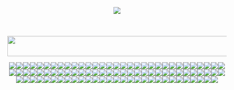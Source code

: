 <p align="center"> <image src=la-la-la.gif ">
<br> <br>
<br> <br>
<image src="blurg.png" width="512" height="47">
<p align="center"> <image src="re1 2.png"><image src="re1.webp"><image src="dead wesker.webp"><image src="stars.webp"><image src="re2 2.jpg"><image src="re2.png"><image src="re3.png"><image src="re4logo.gif"><image src="re4 2.gif"><image src="re4.png"><image src="re5.jpg"><image src="wesker.webp"><image src="re7.gif"><image src="daeho.webp"><image src="hi thanos.webp"><image src="thanos.webp"><image src="i love yaoi.png"><image src="oh god.gif"><image src="untildawn.gif"><image src="untildawn2.gif"><image src="chris.gif"><image src="josh.png"><image src="sh.png"><image src="harry mason.png"><image src="sh2.png"><image src="james.png"><image src="sh3.png"><image src="heather mason.png"><image src="funger.png"><image src="cahara.png"><image src="ragnvaldr.png"><image src="enki.png"><image src="darce.png"><image src="levi.png"><image src="outlast.png"><image src="outlast 2.gif"><image src="kill_coyle.png"><image src="jsr.png"><image src="beat.png"><image src="gum.png"><image src="yoyo.png"><image src="pathologic.gif"><image src="bayonetta.png"><image src="bayonetta3.jpg"><image src="bayonetta2.gif"><image src="fiona.gif"><image src="daniella.png"{-webkit-transform: scaleX(-1);-moz-transform: scaleX(-1);-o-transform: scaleX(-1);transform: scaleX(-1);}><image src="webber.png"><image src="bigbang.png"><image src="bigbang2.gif"><image src="drama.webp"><image src="baebae.webp"><image src="top.webp"><image src="bauhaus.png"><image src="specimen.png"><image src="cure.png"><image src="rob.png"><image src="siouxsie1.png"><image src="siouxsie.webp"><image src="sisters of mercy.png"><image src="psychonaut4.gif"><image src="adam ant.png"><image src="cramps.png"><image src="ghosting.png"><image src="switchblade.gif"><image src="london after midnight.png"><image src="christian death.png"><image src="donnie darko.png"><image src="donnie.webp"><image src="cinemascene.png"><image src="fight club.webp"><image src="narrator.webp"><image src="tyler.webp"><image src="end.webp"><image src="brokeback 2.webp"><image src="brokeback 1.webp"><image src="brokeback 3.webp"><image src="ferris.gif"><image src="napoleon.gif"><image src="mars attacks.png"><image src="eraserhead.gif"><image src="death note.webp"><image src="badtz maru.png"><image src="zombies.webp"><image src="lab specimen.png"><image src="yaoi.jpg"><image src="umbrella.jpg"><image src="LOL.png"><image src="hi_henry.png"><image src="fred.png"><image src="anti fred.png">
